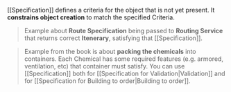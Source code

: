 [[Specification]] defines a criteria for the object that is not yet present. It **constrains object creation** to match the specified Criteria.

> Example about **Route Specification** being passed to **Routing Service** that returns correct **Itenerary**, satisfying that [[Specification]].

> Example from the book is about **packing the chemicals** into containers. Each Chemical has some required features (e.g. armored, ventilation, etc) that container must satisfy. You can use [[Specification]] both for [[Specification for Validation|Validation]] and for [[Specification for Building to order|Building to order]].
